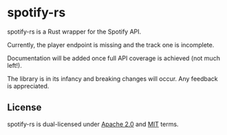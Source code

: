 # spotify-rs
spotify-rs is a Rust wrapper for the Spotify API.

Currently, the player endpoint is missing and the track one is incomplete.

Documentation will be added once full API coverage is achieved (not much left!).

The library is in its infancy and breaking changes will occur.
Any feedback is appreciated.

## License
spotify-rs is dual-licensed under [Apache 2.0](https://github.com/Bogpan/spotify-rs/blob/main/LICENSE-APACHE) and [MIT](https://github.com/Bogpan/spotify-rs/blob/main/LICENSE-MIT) terms.

